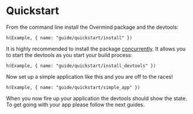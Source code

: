 # Quickstart

From the command line install the Overmind package and the devtools:

```marksy
h(Example, { name: "guide/quickstart/install" })
```

It is highly recommended to install the package [concurrently](https://www.npmjs.com/package/concurrently). It allows you to start the devtools as you start your build process:

```marksy
h(Example, { name: "guide/quickstart/install_devtools" })
```

Now set up a simple application like this and you are off to the races!

```marksy
h(Example, { name: "guide/quickstart/simple_app" })
```

When you now fire up your application the devtools should show the state. To get going with your app please follow the next guides.